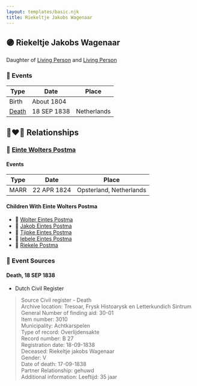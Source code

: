 ```yaml
---
layout: templates/basic.njk
title: Riekeltje Jakobs Wagenaar
---
```

## 🟣 Riekeltje Jakobs Wagenaar

Daughter of [Living Person](/people/8/84928777) and [Living Person](/people/7/76873962)

### 📆 Events

Type | Date | Place
------ | ------ | ------
Birth | About 1804 |
[Death](#event-1) | 18 SEP 1838 | Netherlands

## 👩‍❤️‍👨 Relationships

### 🔵 [Einte Wolters Postma](/people/1/18880768)

#### Events

Type | Date | Place
------ | ------ | ------
MARR | 22 APR 1824 | Opsterland, Netherlands
#### Children With Einte Wolters Postma
* 🔵 [Wolter Eintes Postma](/people/7/78693659)
* 🔵 [Jakob Eintes Postma](/people/4/46630400)
* 🔵 [Tjipke Eintes Postma](/people/9/98204460)
* 🔵 [Iebele Eintes Postma](/people/6/62935454)
* 🔵 [Riekele Postma](/people/4/40864364)
### 📰 Event Sources

#### <a id="event-1"></a> Death, 18 SEP 1838
* Dutch Civil Register
>   
  > Source  Civil register - Death  
  > Archive location: Tresoar, Frysk Histoarysk en Letterkundich Sintrum  
  > General Number of finding aid: 30-01  
  > Item number: 3010  
  > Municipality: Achtkarspelen  
  > Type of record: Overlijdensakte  
  > Record number: B 27  
  > Registration date: 18-09-1838  
  > Deceased: Riekeltje jakobs Wagenaar  
  > Gender: V  
  > Date of death: 17-09-1838  
  > Partner Relationship: gehuwd  
  > Additional information: Leeftijd: 35 jaar